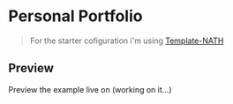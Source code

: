 # Personal Portfolio

> For the starter cofiguration i'm using [Template-NATH](https://github.com/ArielCalisaya/Template-NATH)


## Preview

Preview the example live on (working on it...)